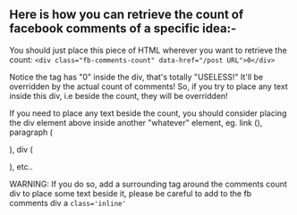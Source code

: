 ## Here is how you can retrieve the count of facebook comments of a specific idea:-

You should just place this piece of HTML wherever you want to retrieve the count:
`<div class="fb-comments-count" data-href="/post URL">0</div>`

Notice the tag has "0" inside the div, that's totally "USELESS!" It'll be overridden by the actual count of comments! So, if you try to place any text inside this div, i.e beside the count, they will be overridden!

If you need to place any text beside the count, you should consider placing the div element above inside another "whatever" element, eg. link (<a>), paragraph (<p>), div (<div>), etc..

WARNING: If you do so, add a surrounding tag around the comments count div to place some text beside it, please be careful to add to the fb comments div a `class='inline'`